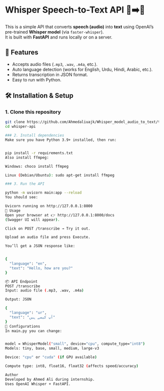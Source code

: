 # Whisper Speech-to-Text API 🎤➡️📝

This is a simple API that converts **speech (audio)** into **text** using OpenAI’s pre-trained **Whisper model** (via `faster-whisper`).  
It is built with **FastAPI** and runs locally or on a server.

## 🚀 Features
- Accepts audio files (`.mp3`, `.wav`, `.m4a`, etc.).
- Auto language detection (works for English, Urdu, Hindi, Arabic, etc.).
- Returns transcription in JSON format.
- Easy to run with Python.


## 🛠️ Installation & Setup

### 1. Clone this repository
```bash
git clone https://github.com/Ahmedaliuajk/Whisper_model_audio_to_text/tree/main
cd whisper-api

### 2. Install dependencies
Make sure you have Python 3.9+ installed, then run:


pip install -r requirements.txt
Also install ffmpeg:

Windows: choco install ffmpeg

Linux (Debian/Ubuntu): sudo apt-get install ffmpeg

### 3. Run the API

python -m uvicorn main:app --reload
You should see:

Uvicorn running on http://127.0.0.1:8000
📌 Usage
Open your browser at 👉 http://127.0.0.1:8000/docs
(Swagger UI will appear).

Click on POST /transcribe → Try it out.

Upload an audio file and press Execute.

You’ll get a JSON response like:


{
  "language": "en",
  "text": "Hello, how are you?"
}

📦 API Endpoint
POST /transcribe
Input: audio file (.mp3, .wav, .m4a)

Output: JSON

{
  "language": "ur",
  "text": "آپ کیسے ہیں"
}
🔧 Configurations
In main.py you can change:


model = WhisperModel("small", device="cpu", compute_type="int8")
Models: tiny, base, small, medium, large-v3

Device: "cpu" or "cuda" (if GPU available)

Compute type: int8, float16, float32 (affects speed/accuracy)

Author
Developed by Ahmed Ali during internship.
Uses OpenAI Whisper + FastAPI.

